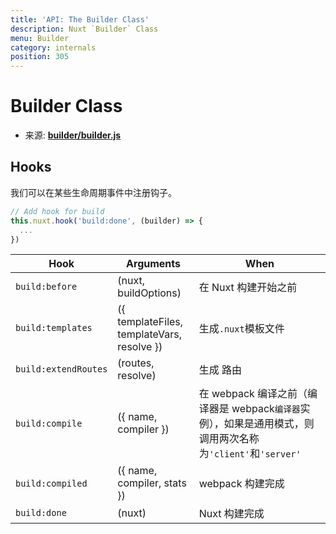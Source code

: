 ```yaml
---
title: 'API: The Builder Class'
description: Nuxt `Builder` Class
menu: Builder
category: internals
position: 305
---
```


# Builder Class

- 来源: **[builder/builder.js](https://github.com/nuxt/nuxt.js/blob/dev/packages/builder/src/builder.js)**

## Hooks

我们可以在某些生命周期事件中注册钩子。

```js
// Add hook for build
this.nuxt.hook('build:done', (builder) => {
  ...
})
```

| Hook | Arguments | When |
| --- | --- | --- |
| `build:before` | (nuxt, buildOptions) | 在 Nuxt 构建开始之前 |
| `build:templates` | ({ templateFiles, templateVars, resolve }) | 生成`.nuxt`模板文件 |
| `build:extendRoutes` | (routes, resolve) | 生成 路由 |
| `build:compile`       | ({ name, compiler }) | 在 webpack 编译之前（编译器是 webpack`编译器`实例），如果是通用模式，则调用两次名称为`'client'`和`'server'` |
| `build:compiled`     | ({ name, compiler, stats }) | webpack 构建完成 |
| `build:done` | (nuxt) | Nuxt 构建完成 |
